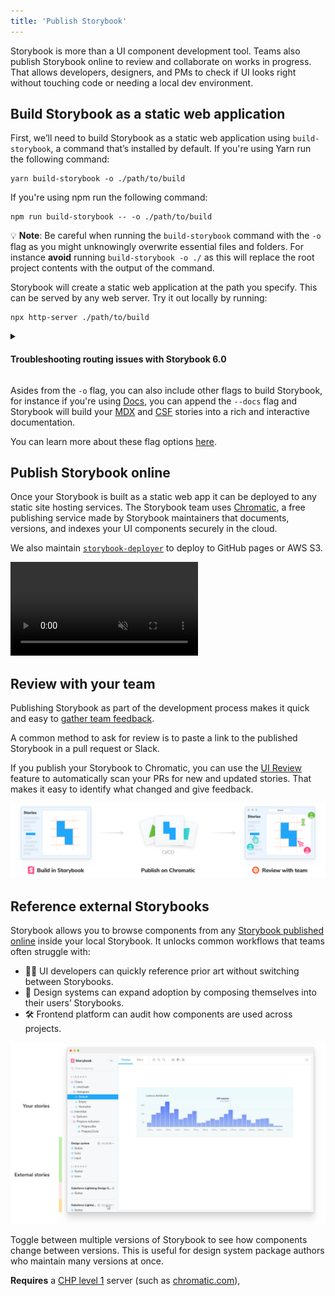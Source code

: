 ```yaml
---
title: 'Publish Storybook'
---
```


Storybook is more than a UI component development tool. Teams also publish Storybook online to review and collaborate on works in progress. That allows developers, designers, and PMs to check if UI looks right without touching code or needing a local dev environment.

## Build Storybook as a static web application

First, we’ll need to build Storybook as a static web application using `build-storybook`, a command that’s installed by default. If you're using Yarn run the following command:

```shell
yarn build-storybook -o ./path/to/build
```

If you're using npm run the following command:

```shell
npm run build-storybook -- -o ./path/to/build
```

<div class="aside">
💡 <strong>Note</strong>: Be careful when running the <code>build-storybook</code> command with the <code>-o</code> flag as you might unknowingly overwrite essential files and folders. For instance <strong>avoid</strong> running <code>build-storybook -o ./</code> as this will replace the root project contents with the output of the command. 
</div>

Storybook will create a static web application at the path you specify. This can be served by any web server. Try it out locally by running:

```shell
npx http-server ./path/to/build
```

<details>
    <summary><h4>Troubleshooting routing issues with Storybook 6.0</h4></summary>

    After you've built your Storybook following the instructions outlined above, you encounter an issue where you cannot change the route in the sidebar, try building your Storybook with the `--no-dll` flag and see if it solves the problem. If so adjust your `build-storybook` script accordingly to include this flag. Be advised that the build process will run slower than usual.
</details>

<div class="aside">

Asides from the `-o` flag, you can also include other flags to build Storybook, for instance if you're using [Docs](../writing-docs/introduction.md), you can append the `--docs` flag and Storybook will build your [MDX](../writing-docs/mdx.md) and [CSF](../writing-stories/introduction.md#component-story-format) stories into a rich and interactive documentation.

You can learn more about these flag options [here](../api/cli-options.md).

</div>

## Publish Storybook online

Once your Storybook is built as a static web app it can be deployed to any static site hosting services. The Storybook team uses [Chromatic](https://www.chromatic.com/), a free publishing service made by Storybook maintainers that documents, versions, and indexes your UI components securely in the cloud.

We also maintain [`storybook-deployer`](https://github.com/storybookjs/storybook-deployer) to deploy to GitHub pages or AWS S3.

<video autoPlay muted playsInline loop>
  <source
    src="storybook-publish-review-optimized.mp4"
    type="video/mp4"
  />
</video>

## Review with your team

Publishing Storybook as part of the development process makes it quick and easy to [gather team feedback](https://storybook.js.org/tutorials/design-systems-for-developers/react/en/review/).

A common method to ask for review is to paste a link to the published Storybook in a pull request or Slack.

If you publish your Storybook to Chromatic, you can use the [UI Review](https://www.chromatic.com/features/publish) feature to automatically scan your PRs for new and updated stories. That makes it easy to identify what changed and give feedback.

![Storybook publishing workflow](./workflow-publish.png)

## Reference external Storybooks

Storybook allows you to browse components from any [Storybook published online](./storybook-composition.md) inside your local Storybook. It unlocks common workflows that teams often struggle with:

- 👩‍💻 UI developers can quickly reference prior art without switching between Storybooks.
- 🎨 Design systems can expand adoption by composing themselves into their users’ Storybooks.
- 🛠 Frontend platform can audit how components are used across projects.

![Storybook reference external](./reference-external-storybooks-composition.jpg)

Toggle between multiple versions of Storybook to see how components change between versions. This is useful for design system package authors who maintain many versions at once.

**Requires** a [CHP level 1](./package-composition.md#chp-level-1) server (such as [chromatic.com](https://www.chromatic.com/)),